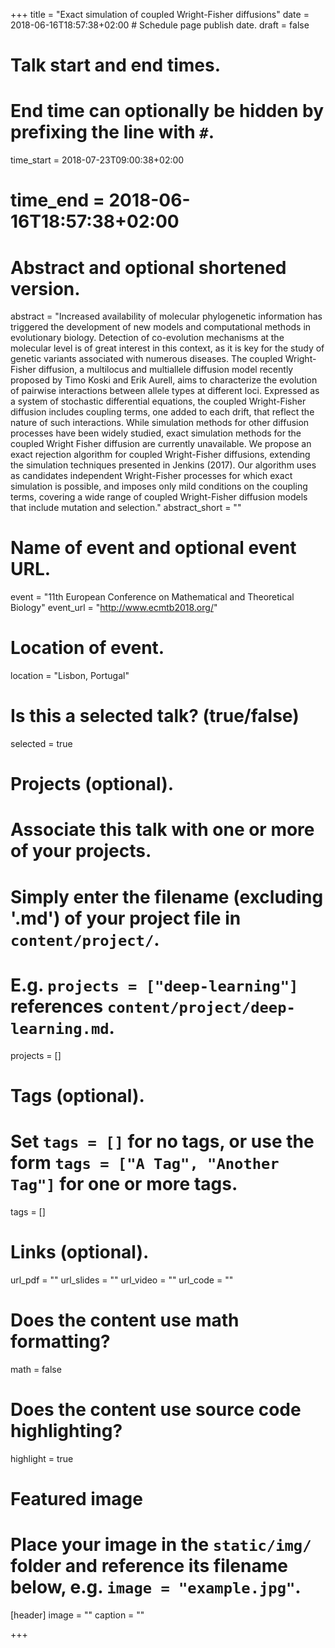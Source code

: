 +++
title = "Exact simulation of coupled Wright-Fisher diffusions"
date = 2018-06-16T18:57:38+02:00  # Schedule page publish date.
draft = false

# Talk start and end times.
#   End time can optionally be hidden by prefixing the line with `#`.
time_start = 2018-07-23T09:00:38+02:00
# time_end = 2018-06-16T18:57:38+02:00

# Abstract and optional shortened version.
abstract = "Increased availability of molecular phylogenetic information has triggered the development of new models and computational methods in evolutionary biology. Detection of co-evolution mechanisms at the molecular level is of great interest in this context, as it is key for the study of genetic variants associated with numerous diseases. The coupled Wright-Fisher diffusion, a multilocus and multiallele diffusion model recently proposed by Timo Koski and Erik Aurell, aims to characterize the evolution of pairwise interactions between allele types at different loci. Expressed as a system of stochastic differential equations, the coupled Wright-Fisher diffusion includes coupling terms, one added to each drift, that reflect the nature of such interactions. While simulation methods for other diffusion processes have been widely studied, exact simulation methods for the coupled Wright Fisher diffusion are currently unavailable. We propose an exact rejection algorithm for coupled Wright-Fisher diffusions, extending the simulation techniques presented in Jenkins (2017). Our algorithm uses as candidates independent Wright-Fisher processes for which exact simulation is possible, and imposes only mild conditions on the coupling terms, covering a wide range of coupled Wright-Fisher diffusion models that include mutation and selection."
abstract_short = ""

# Name of event and optional event URL.
event = "11th European Conference on Mathematical and Theoretical Biology"
event_url = "http://www.ecmtb2018.org/"

# Location of event.
location = "Lisbon, Portugal"

# Is this a selected talk? (true/false)
selected = true

# Projects (optional).
#   Associate this talk with one or more of your projects.
#   Simply enter the filename (excluding '.md') of your project file in `content/project/`.
#   E.g. `projects = ["deep-learning"]` references `content/project/deep-learning.md`.
projects = []

# Tags (optional).
#   Set `tags = []` for no tags, or use the form `tags = ["A Tag", "Another Tag"]` for one or more tags.
tags = []

# Links (optional).
url_pdf = ""
url_slides = ""
url_video = ""
url_code = ""

# Does the content use math formatting?
math = false

# Does the content use source code highlighting?
highlight = true

# Featured image
# Place your image in the `static/img/` folder and reference its filename below, e.g. `image = "example.jpg"`.
[header]
image = ""
caption = ""

+++
